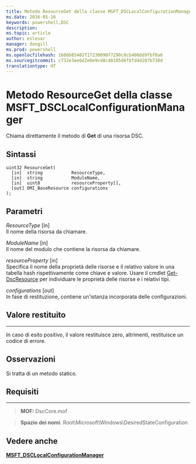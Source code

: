 ```yaml
---
title: Metodo ResourceGet della classe MSFT_DSCLocalConfigurationManager
ms.date: 2016-05-16
keywords: powershell,DSC
description: 
ms.topic: article
author: eslesar
manager: dongill
ms.prod: powershell
ms.openlocfilehash: 1666b85402f17230090f7290c8cb400dd9fbf0a6
ms.sourcegitcommit: c732e3ee6d2e0e9cd8c40105d6fbfd4d207b730d
translationtype: HT
---
```

# <a name="resourceget-method-of-the-msftdsclocalconfigurationmanager-class"></a>Metodo ResourceGet della classe MSFT_DSCLocalConfigurationManager

Chiama direttamente il metodo di **Get** di una risorsa DSC.

<a name="syntax"></a>Sintassi
------

```mof
uint32 ResourceGet(
  [in]  string           ResourceType,
  [in]  string           ModuleName,
  [in]  uint8            resourceProperty[],
  [out] OMI_BaseResource configurations
);
```

<a name="parameters"></a>Parametri
----------

*ResourceType* \[in\]  
Il nome della risorsa da chiamare.

*ModuleName* \[in\]  
Il nome del modulo che contiene la risorsa da chiamare.

*resourceProperty* \[in\]  
Specifica il nome della proprietà delle risorse e il relativo valore in una tabella hash rispettivamente come chiave e valore. Usare il cmdlet [Get-DscResource](https://technet.microsoft.com/en-us/library/dn521625.aspx) per individuare le proprietà delle risorse e i relativi tipi.

*configurations* \[out\]  
In fase di restituzione, contiene un'istanza incorporata delle configurazioni.

## <a name="return-value"></a>Valore restituito
------------

In caso di esito positivo, il valore restituisce zero, altrimenti, restituisce un codice di errore.

## <a name="remarks"></a>Osservazioni

Si tratta di un metodo statico.

## <a name="requirements"></a>Requisiti
------------
>**MOF:** DscCore.mof

>**Spazio dei nomi**: Root\Microsoft\Windows\DesiredStateConfiguration


## <a name="see-also"></a>Vedere anche


[**MSFT_DSCLocalConfigurationManager**](msft-dsclocalconfigurationmanager.md)


 

 



